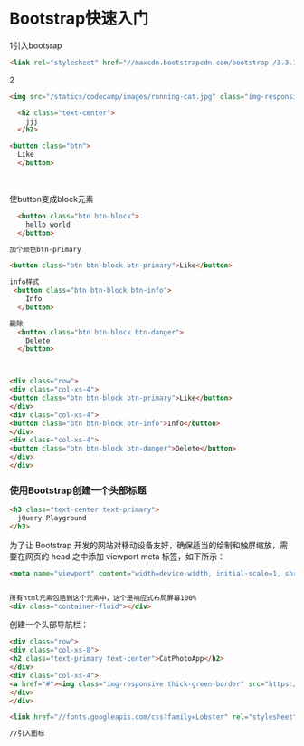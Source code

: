 # Bootstrap快速入门

1引入bootsrap 

````html
<link rel="stylesheet" href="//maxcdn.bootstrapcdn.com/bootstrap /3.3.1/css/bootstrap.min.css"/>
````



2

```html
<img src="/statics/codecamp/images/running-cat.jpg" class="img-responsive">


```

```html
  <h2 class="text-center">
    jjj
  </h2>
```



```html
<button class="btn">
  Like
  </button>
```

​	

使button变成block元素

```html
  <button class="btn btn-block">
    hello world
  </button>

加个颜色btn-primary

<button class="btn btn-block btn-primary">Like</button>

info样式
 <button class="btn btn-block btn-info">
    Info
  </button>

删除
  <button class="btn btn-block btn-danger">
    Delete
  </button>



<div class="row">
<div class="col-xs-4">
<button class="btn btn-block btn-primary">Like</button>
</div>
<div class="col-xs-4">
<button class="btn btn-block btn-info">Info</button>
</div>
<div class="col-xs-4">
<button class="btn btn-block btn-danger">Delete</button>
</div>
</div>
```



### 使用Bootstrap创建一个头部标题

```html
<h3 class="text-center text-primary">
  jQuery Playground
</h3>
```



为了让 Bootstrap 开发的网站对移动设备友好，确保适当的绘制和触屏缩放，需要在网页的 head 之中添加 viewport meta 标签，如下所示：

````html
<meta name="viewport" content="width=device-width, initial-scale=1, shrink-to-fit=no">


所有html元素包括到这个元素中，这个是响应式布局屏幕100%
<div class="container-fluid"></div>
````





创建一个头部导航栏：

```html
<div class="row">
<div class="col-xs-8">
<h2 class="text-primary text-center">CatPhotoApp</h2>
</div>
<div class="col-xs-4">
<a href="#"><img class="img-responsive thick-green-border" src="https://www.w3cschool.cn/statics/codecamp/images/relaxing-cat.jpg"></a>
</div>
</div>
```





```html
<link href="//fonts.googleapis.com/css?family=Lobster" rel="stylesheet" type="text/css">

//引入图标
```

